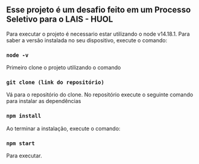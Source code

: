 ## Esse projeto é um desafio feito em um Processo Seletivo para o LAIS - HUOL

Para executar o projeto é necessario estar utilizando o node v14.18.1.
Para saber a versão instalada no seu dispositivo, execute o comando:
### `node -v`

Primeiro clone o projeto utilizando o comando

### `git clone (link do repositório)`

Vá para o repositório do clone. No repositório execute o seguinte comando para instalar as dependências

### `npm install`

Ao terminar a instalação, execute o comando:

### `npm start`

Para executar.
